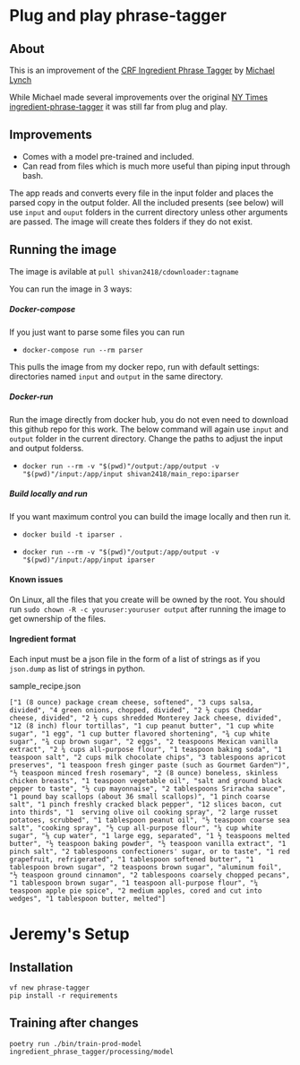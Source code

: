 # Plug and play phrase-tagger


## About
This is an improvement of the [CRF Ingredient Phrase Tagger](https://github.com/mtlynch/ingredient-phrase-tagger) by [Michael Lynch](https://github.com/mtlynch)

While Michael made several improvements over the original [NY Times ingredient-phrase-tagger](https://github.com/NYTimes/ingredient-phrase-tagger)
it was still far from plug and play.

## Improvements
* Comes with a model pre-trained and included.
* Can read from files which is much more useful than piping input through bash.



The app reads and converts every file in the input folder and places the parsed copy in the output folder.
All the included presents (see below) will use `input` and `ouput` folders in the current directory unless other arguments are passed. The image will create thes folders if they do not exist.


## Running the image
The image is avilable at `pull shivan2418/cdownloader:tagname`

You can run the image in 3 ways:

##### Docker-compose
If you just want to parse some files you can run

* ```docker-compose run --rm parser```

This pulls the image from my docker repo, run with default settings: directories named `input` and `output` in the same directory.

##### Docker-run
Run the image directly from docker hub, you do not even need to download this github repo for this work. 
The below command will again use `input` and `output` folder in the current directory. Change the paths to adjust the input and output folderss.
* `docker run --rm -v "$(pwd)"/output:/app/output -v "$(pwd)"/input:/app/input shivan2418/main_repo:iparser`

##### Build locally and run
If you want maximum control you can build the image locally and then run it.  
* ```docker build -t iparser .```

* ```docker run --rm -v "$(pwd)"/output:/app/output -v "$(pwd)"/input:/app/input iparser```


#### Known issues
On Linux, all the files that you create will be owned by the root. You should run `sudo chown -R -c youruser:youruser output` after running the image to get ownership of the files. 
 
#### Ingredient format
Each input must be a json file in the form of a list of strings as if you `json.dump` as list of strings in python.

sample_recipe.json
    
`["1 (8 ounce) package cream cheese, softened", "3 cups salsa, divided", "4 green onions, chopped, divided", "2 ½ cups Cheddar cheese, divided", "2 ½ cups shredded Monterey Jack cheese, divided", "12 (8 inch) flour tortillas", "1 cup peanut butter", "1 cup white sugar", "1 egg", "1 cup butter flavored shortening", "¾ cup white sugar", "¾ cup brown sugar", "2 eggs", "2 teaspoons Mexican vanilla extract", "2 ¼ cups all-purpose flour", "1 teaspoon baking soda", "1 teaspoon salt", "2 cups milk chocolate chips", "3 tablespoons apricot preserves", "1 teaspoon fresh ginger paste (such as Gourmet Garden™)", "½ teaspoon minced fresh rosemary", "2 (8 ounce) boneless, skinless chicken breasts", "1 teaspoon vegetable oil", "salt and ground black pepper to taste", "½ cup mayonnaise", "2 tablespoons Sriracha sauce", "1 pound bay scallops (about 36 small scallops)", "1 pinch coarse salt", "1 pinch freshly cracked black pepper", "12 slices bacon, cut into thirds", "1  serving olive oil cooking spray", "2 large russet potatoes, scrubbed", "1 tablespoon peanut oil", "½ teaspoon coarse sea salt", "cooking spray", "½ cup all-purpose flour", "¼ cup white sugar", "⅛ cup water", "1 large egg, separated", "1 ½ teaspoons melted butter", "½ teaspoon baking powder", "½ teaspoon vanilla extract", "1 pinch salt", "2 tablespoons confectioners' sugar, or to taste", "1 red grapefruit, refrigerated", "1 tablespoon softened butter", "1 tablespoon brown sugar", "2 teaspoons brown sugar", "aluminum foil", "½ teaspoon ground cinnamon", "2 tablespoons coarsely chopped pecans", "1 tablespoon brown sugar", "1 teaspoon all-purpose flour", "¼ teaspoon apple pie spice", "2 medium apples, cored and cut into wedges", "1 tablespoon butter, melted"]`


# Jeremy's Setup

## Installation

```
vf new phrase-tagger
pip install -r requirements
```

## Training after changes

```
poetry run ./bin/train-prod-model ingredient_phrase_tagger/processing/model
```